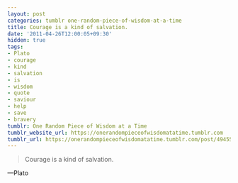 ```yaml
---
layout: post
categories: tumblr one-random-piece-of-wisdom-at-a-time
title: Courage is a kind of salvation.
date: '2011-04-26T12:00:05+09:30'
hidden: true
tags:
- Plato
- courage
- kind
- salvation
- is
- wisdom
- quote
- saviour
- help
- save
- bravery
tumblr: One Random Piece of Wisdom at a Time
tumblr_website_url: https://onerandompieceofwisdomatatime.tumblr.com
tumblr_url: https://onerandompieceofwisdomatatime.tumblr.com/post/4945526714/courage-is-a-kind-of-salvation
---
```

> Courage is a kind of salvation.

—Plato&nbsp;

